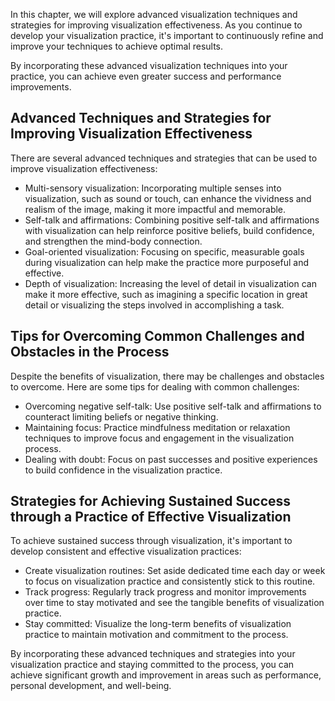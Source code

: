 
In this chapter, we will explore advanced visualization techniques and strategies for improving visualization effectiveness. As you continue to develop your visualization practice, it's important to continuously refine and improve your techniques to achieve optimal results.

By incorporating these advanced visualization techniques into your practice, you can achieve even greater success and performance improvements.

Advanced Techniques and Strategies for Improving Visualization Effectiveness
----------------------------------------------------------------------------

There are several advanced techniques and strategies that can be used to improve visualization effectiveness:

* Multi-sensory visualization: Incorporating multiple senses into visualization, such as sound or touch, can enhance the vividness and realism of the image, making it more impactful and memorable.
* Self-talk and affirmations: Combining positive self-talk and affirmations with visualization can help reinforce positive beliefs, build confidence, and strengthen the mind-body connection.
* Goal-oriented visualization: Focusing on specific, measurable goals during visualization can help make the practice more purposeful and effective.
* Depth of visualization: Increasing the level of detail in visualization can make it more effective, such as imagining a specific location in great detail or visualizing the steps involved in accomplishing a task.

Tips for Overcoming Common Challenges and Obstacles in the Process
------------------------------------------------------------------

Despite the benefits of visualization, there may be challenges and obstacles to overcome. Here are some tips for dealing with common challenges:

* Overcoming negative self-talk: Use positive self-talk and affirmations to counteract limiting beliefs or negative thinking.
* Maintaining focus: Practice mindfulness meditation or relaxation techniques to improve focus and engagement in the visualization process.
* Dealing with doubt: Focus on past successes and positive experiences to build confidence in the visualization practice.

Strategies for Achieving Sustained Success through a Practice of Effective Visualization
----------------------------------------------------------------------------------------

To achieve sustained success through visualization, it's important to develop consistent and effective visualization practices:

* Create visualization routines: Set aside dedicated time each day or week to focus on visualization practice and consistently stick to this routine.
* Track progress: Regularly track progress and monitor improvements over time to stay motivated and see the tangible benefits of visualization practice.
* Stay committed: Visualize the long-term benefits of visualization practice to maintain motivation and commitment to the process.

By incorporating these advanced techniques and strategies into your visualization practice and staying committed to the process, you can achieve significant growth and improvement in areas such as performance, personal development, and well-being.
